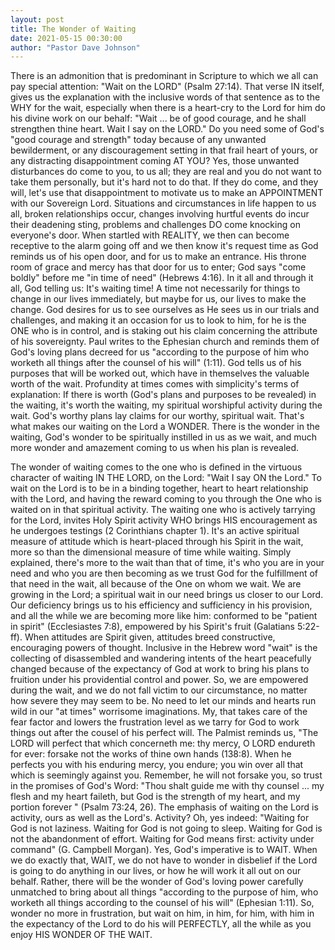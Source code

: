 ```yaml
---
layout: post
title: The Wonder of Waiting
date: 2021-05-15 00:30:00
author: "Pastor Dave Johnson"
---
```


There is an admonition that is predominant in Scripture to which we all can pay special attention: "Wait on the LORD" (Psalm 27:14). That verse IN itself, gives us the explanation with the inclusive words of that sentence as to the WHY for the wait, especially when there is a heart-cry to the Lord for him do his divine work on our behalf: "Wait ... be of good courage, and he shall strengthen thine heart. Wait I say on the LORD." Do you need some of God's "good courage and strength" today because of any unwanted bewilderment, or any discouragement setting in that frail heart of yours, or any distracting disappointment coming AT YOU? Yes, those unwanted disturbances do come to you, to us all; they are real and you do not want to take them personally, but it's hard not to do that. If they do come, and they will, let's use that disappointment to motivate us to make an APPOINTMENT with our Sovereign Lord. Situations and circumstances in life happen to us all, broken relationships occur, changes involving hurtful events do incur their deadening sting, problems and challenges DO come knocking on everyone's door. When startled with REALITY, we then can become receptive to the alarm going off and we then know it's request time as God reminds us of his open door, and for us to make an entrance. His throne room of grace and mercy has that door for us to enter; God says "come boldly" before me "in time of need" (Hebrews 4:16). In it all and through it all, God telling us: It's waiting time! A time not necessarily for things to change in our lives immediately, but maybe for us, our lives to make the change. God desires for us to see ourselves as He sees us in our trials and challenges, and making it an occasion for us to look to him, for he is the ONE who is in control, and is staking out his claim concerning the attribute of his sovereignty. Paul writes to the Ephesian church and reminds them of God's loving plans decreed for us "according to the purpose of him who worketh all things after the counsel of his will" (1:11). God tells us of his purposes that will be worked out, which have in themselves the valuable worth of the wait. Profundity at times comes with simplicity's terms of explanation: If there is worth (God's plans and purposes to be revealed) in the waiting, it's worth the waiting, my spiritual worshipful activity during the wait. God's worthy plans lay claims for our worthy, spiritual wait. That's what makes our waiting on the Lord a WONDER. There is the wonder in the waiting, God's wonder to be spiritually instilled in us as we wait, and much more wonder and amazement coming to us when his plan is revealed.

The wonder of waiting comes to the one who is defined in the virtuous character of waiting IN THE LORD, on the Lord: "Wait I say ON the Lord." To wait on the Lord is to be in a binding together, heart to heart relationship with the Lord, and having the reward coming to you through the One who is waited on in that spiritual activity. The waiting one who is actively tarrying for the Lord, invites Holy Spirit activity WHO brings HIS encouragement as he undergoes testings (2 Corinthians chapter 1). It's an active spiritual measure of attitude which is heart-placed through his Spirit in the wait, more so than the dimensional measure of time while waiting. Simply explained, there's more to the wait than that of time, it's who you are in your need and who you are then becoming as we trust God for the fulfillment of that need in the wait, all because of the One on whom we wait. We are growing in the Lord; a spiritual wait in our need brings us closer to our Lord. Our deficiency brings us to his efficiency and sufficiency in his provision, and all the while we are becoming more like him: conformed to be "patient in spirit" (Ecclesiastes 7:8), empowered by his Spirit's fruit (Galatians 5:22-ff). When attitudes are Spirit given, attitudes breed constructive, encouraging powers of thought. Inclusive in the Hebrew word "wait" is the collecting of disassembled and wandering intents of the heart peacefully changed because of the expectancy of God at work to bring his plans to fruition under his providential control and power. So, we are empowered during the wait, and we do not fall victim to our circumstance, no matter how severe they may seem to be. No need to let our minds and hearts run wild in our "at times" worrisome imaginations. My, that takes care of the fear factor and lowers the frustration level as we tarry for God to work things out after the cousel of his perfect will. The Palmist reminds us, "The LORD will perfect that which concerneth me: thy mercy, O LORD endureth for ever: forsake not the works of thine own hands (138:8). When he perfects you with his enduring mercy, you endure; you win over all that which is seemingly against you. Remember, he will not forsake you, so trust in the promises of God's Word: "Thou shalt guide me with thy counsel ... my flesh and my heart faileth, but God is the strength of my heart, and my portion forever " (Psalm 73:24, 26). The emphasis of waiting on the Lord is activity, ours as well as the Lord's. Activity? Oh, yes indeed: "Waiting for God is not laziness. Waiting for God is not going to sleep. Waiting for God is not the abandonment of effort. Waiting for God means first: activity under command" (G. Campbell Morgan). Yes, God's imperative is to WAIT. When we do exactly that, WAIT, we do not have to wonder in disbelief if the Lord is going to do anything in our lives, or how he will work it all out on our behalf. Rather, there will be the wonder of God's loving power carefully unmatched to bring about all things "according to the purpose of him, who worketh all things according to the counsel of his will" (Ephesian 1:11). So, wonder no more in frustration, but wait on him, in him, for him, with him in the expectancy of the Lord to do his will PERFECTLY, all the while as you enjoy HIS WONDER OF THE WAIT.
